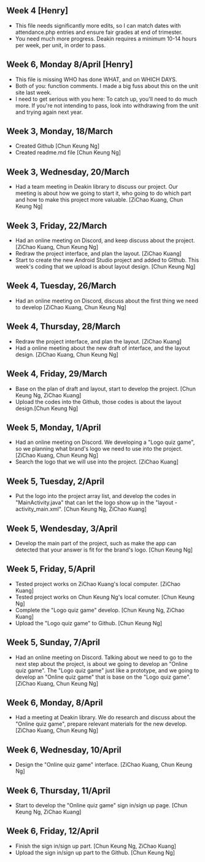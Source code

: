 ## Week 4 [Henry]
- This file needs significantly more edits, so I can match dates with attendance.php entries and ensure fair grades at end of trimester.
- You need much more progress. Deakin requires a minimum 10-14 hours per week, per unit, in order to pass.

## Week 6, Monday 8/April [Henry]
- This file is missing WHO has done WHAT, and on WHICH DAYS.
- Both of you: function comments. I made a big fuss about this on the unit site last week.
- I need to get serious with you here: To catch up, you'll need to do much more. If you're not intending to pass, look into withdrawing from the unit and trying again next year.

## Week 3, Monday, 18/March
- Created Github [Chun Keung Ng]
- Created readme.md file [Chun Keung Ng]

## Week 3, Wednesday, 20/March
- Had a team meeting in Deakin library to discuss our project. Our meeting is about how we going to start it, who going to do which part and how to make this project more valuable. [ZiChao Kuang, Chun Keung Ng]

## Week 3, Friday, 22/March
- Had an online meeting on Discord, and keep discuss about the project. [ZiChao Kuang, Chun Keung Ng]
- Redraw the project interface, and plan the layout. [ZiChao Kuang]
- Start to create the new Android Studio project and added to GIthub. This week's coding that we upload is about layout design. [Chun Keung Ng]

## Week 4, Tuesday, 26/March
- Had an online meeting on Discord, discuss about the first thing we need to develop [ZiChao Kuang, Chun Keung Ng]

## Week 4, Thursday, 28/March
- Redraw the project interface, and plan the layout. [ZiChao Kuang]
- Had a online meeting about the new draft of interface, and the layout design. [ZiChao Kuang, Chun Keung Ng]

## Week 4, Friday, 29/March
- Base on the plan of draft and layout, start to develop the project. [Chun Keung Ng, ZiChao Kuang]
- Upload the codes into the Github, those codes is about the layout design.[Chun Keung Ng]

## Week 5, Monday, 1/April
- Had an online meeting on Discord. We developing a "Logo quiz game", so we planning what brand's logo we need to use into the project. [ZiChao Kuang, Chun Keung Ng]
- Search the logo that we will use into the project. [ZiChao Kuang]

## Week 5, Tuesday, 2/April
- Put the logo into the project array list, and develop the codes in "MainActivity.java" that can let the logo show up in the "layout - activity_main.xml". [Chun Keung Ng, ZiChao Kuang]

## Week 5, Wendesday, 3/April
- Develop the main part of the project, such as make the app can detected that your answer is fit for the brand's logo. [Chun Keung Ng]

## Week 5, Friday, 5/April
- Tested project works on ZiChao Kuang's local computer. [ZiChao Kuang]
- Tested project works on Chun Keung Ng's local comuter. [Chun Keung Ng]
- Complete the "Logo quiz game" develop. [Chun Keung Ng, ZiChao Kuang]
- Upload the "Logo quiz game" to Github. [Chun Keung Ng]

## Week 5, Sunday, 7/April
- Had an online meeting on Discord. Talking about we need to go to the next step about the project, is about we going to develop an "Online quiz game". The "Logo quiz game" just like a prototype, and we going to develop an "Online quiz game" that is base on the "Logo quiz game". [ZiChao Kuang, Chun Keung Ng]

## Week 6, Monday, 8/April
- Had a meeting at Deakin library. We do research and discuss about the "Online quiz game", prepare relevant materials for the new develop. [ZiChao Kuang, Chun Keung Ng]

## Week 6, Wednesday, 10/April
- Design the "Online quiz game" interface. [ZiChao Kuang, Chun Keung Ng]

## Week 6, Thursday, 11/April
- Start to develop the "Online quiz game" sign in/sign up page. [Chun Keung Ng, ZiChao Kuang]

## Week 6, Friday, 12/April
- Finish the sign in/sign up part. [Chun Keung Ng, ZiChao Kuang]
- Upload the sign in/sign up part to the Github. [Chun Keung Ng]
